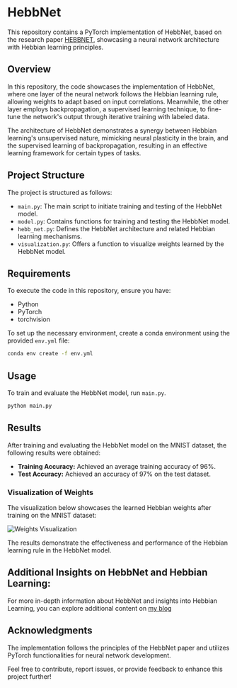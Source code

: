 # HebbNet

This repository contains a PyTorch implementation of HebbNet, based on the research paper 
<a href="https://oar.a-star.edu.sg/storage/2/2jep0k6mw7/gupta.pdf" target="_blank">HEBBNET</a>, showcasing a neural network architecture with Hebbian learning principles.


## Overview

In this repository, the code showcases the implementation of HebbNet, where one layer of the neural network follows the Hebbian learning rule, allowing weights to adapt based on input correlations. Meanwhile, the other layer employs backpropagation, a supervised learning technique, to fine-tune the network's output through iterative training with labeled data.

The architecture of HebbNet demonstrates a synergy between Hebbian learning's unsupervised nature, mimicking neural plasticity in the brain, and the supervised learning of backpropagation, resulting in an effective learning framework for certain types of tasks.

## Project Structure

The project is structured as follows:

- `main.py`: The main script to initiate training and testing of the HebbNet model.
- `model.py`: Contains functions for training and testing the HebbNet model.
- `hebb_net.py`: Defines the HebbNet architecture and related Hebbian learning mechanisms.
- `visualization.py`: Offers a function to visualize weights learned by the HebbNet model.

## Requirements

To execute the code in this repository, ensure you have:

- Python
- PyTorch
- torchvision

To set up the necessary environment, create a conda environment using the provided `env.yml` file:

```bash
conda env create -f env.yml
```

## Usage

To train and evaluate the HebbNet model, run `main.py`.

```bash
python main.py
```

## Results

After training and evaluating the HebbNet model on the MNIST dataset, the following results were obtained:

- **Training Accuracy:** Achieved an average training accuracy of 96%.
- **Test Accuracy:** Achieved an accuracy of 97% on the test dataset.

### Visualization of Weights

The visualization below showcases the learned Hebbian weights after training on the MNIST dataset:

![Weights Visualization](path/to/visualization_image.png)

The results demonstrate the effectiveness and performance of the Hebbian learning rule in the HebbNet model.


## Additional Insights on HebbNet and Hebbian Learning: 
For more in-depth information about HebbNet and insights into Hebbian Learning, you can explore additional content on <a href="https://medium.com/@reutdayan1/hebbian-learning-biologically-plausible-alternative-to-backpropagation-6ee0a24deb00">my blog</a>

## Acknowledgments
The implementation follows the principles of the HebbNet paper and utilizes PyTorch functionalities for neural network development.

Feel free to contribute, report issues, or provide feedback to enhance this project further!
